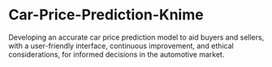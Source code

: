 # Car-Price-Prediction-Knime
Developing an accurate car price prediction model to aid buyers and sellers, with a user-friendly interface, continuous improvement, and ethical considerations, for informed decisions in the automotive market.
